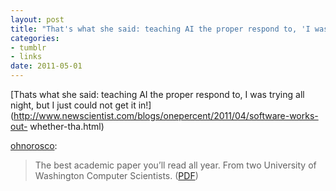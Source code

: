 ```yaml
--- 
layout: post
title: "That's what she said: teaching AI the proper respond to, 'I was trying all night, but I just could not get it in!'"
categories: 
- tumblr
- links
date: 2011-05-01
---
```

[Thats what she said: teaching AI the proper respond to, I was trying all
night, but I just could not get it
in!](http://www.newscientist.com/blogs/onepercent/2011/04/software-works-out-
whether-tha.html)

[ohnorosco](http://ohnoros.co/post/5050746093):

> The best academic paper you’ll read all year. From two University of
Washington Computer Scientists.
([PDF](http://www.cs.washington.edu/homes/brun/pubs/pubs/Kiddon11.pdf))

